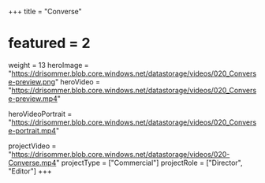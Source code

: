 +++
title = "Converse"
# featured = 2
weight = 13
heroImage = "https://drisommer.blob.core.windows.net/datastorage/videos/020_Converse-preview.png"
heroVideo = "https://drisommer.blob.core.windows.net/datastorage/videos/020_Converse-preview.mp4"

heroVideoPortrait = "https://drisommer.blob.core.windows.net/datastorage/videos/020_Converse-portrait.mp4"

projectVideo = "https://drisommer.blob.core.windows.net/datastorage/videos/020-Converse.mp4"
projectType = ["Commercial"]
projectRole = ["Director", "Editor"]
+++
